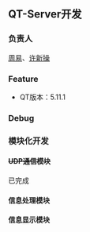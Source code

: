 ## QT-Server开发 

### 负责人
[周易](https://github.com/Eva-zhouyi)、[许新操](https://github.com/neardws)

### Feature

* QT版本：5.11.1

### Debug

### 模块化开发

#### ~~UDP通信模块~~
已完成

#### 信息处理模块

#### 信息显示模块